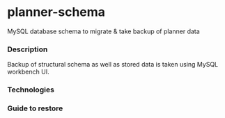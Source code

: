 # planner-schema
MySQL database schema to migrate &amp; take backup of planner data

### Description

Backup of structural schema as well as stored data is taken using MySQL workbench UI.
### Technologies
### Guide to restore
